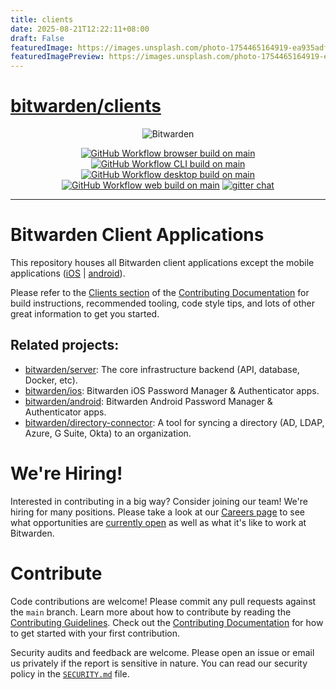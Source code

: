 ```yaml
---
title: clients
date: 2025-08-21T12:22:11+08:00
draft: False
featuredImage: https://images.unsplash.com/photo-1754465164919-ea935adfb7db?ixid=M3w0NjAwMjJ8MHwxfHJhbmRvbXx8fHx8fHx8fDE3NTU3NTAwOTl8&ixlib=rb-4.1.0
featuredImagePreview: https://images.unsplash.com/photo-1754465164919-ea935adfb7db?ixid=M3w0NjAwMjJ8MHwxfHJhbmRvbXx8fHx8fHx8fDE3NTU3NTAwOTl8&ixlib=rb-4.1.0
---
```


# [bitwarden/clients](https://github.com/bitwarden/clients)

<p align="center">
  <img src="https://raw.githubusercontent.com/bitwarden/brand/main/screenshots/apps-combo-logo.png" alt="Bitwarden" />
</p>
<p align="center">
  <a href="https://github.com/bitwarden/clients/actions/workflows/build-browser.yml?query=branch:main" target="_blank"><img src="https://github.com/bitwarden/clients/actions/workflows/build-browser.yml/badge.svg?branch=main" alt="GitHub Workflow browser build on main" /></a>
  <a href="https://github.com/bitwarden/clients/actions/workflows/build-cli.yml?query=branch:main" target="_blank"><img src="https://github.com/bitwarden/clients/actions/workflows/build-cli.yml/badge.svg?branch=main" alt="GitHub Workflow CLI build on main" /></a>
  <a href="https://github.com/bitwarden/clients/actions/workflows/build-desktop.yml?query=branch:main" target="_blank"><img src="https://github.com/bitwarden/clients/actions/workflows/build-desktop.yml/badge.svg?branch=main" alt="GitHub Workflow desktop build on main" /></a>
  <a href="https://github.com/bitwarden/clients/actions/workflows/build-web.yml?query=branch:main" target="_blank"><img src="https://github.com/bitwarden/clients/actions/workflows/build-web.yml/badge.svg?branch=main" alt="GitHub Workflow web build on main" /></a>
  <a href="https://gitter.im/bitwarden/Lobby" target="_blank"><img src="https://badges.gitter.im/bitwarden/Lobby.svg" alt="gitter chat" /></a>
</p>

---

# Bitwarden Client Applications

This repository houses all Bitwarden client applications except the mobile applications ([iOS](https://github.com/bitwarden/ios) | [android](https://github.com/bitwarden/android)).

Please refer to the [Clients section](https://contributing.bitwarden.com/getting-started/clients/) of the [Contributing Documentation](https://contributing.bitwarden.com/) for build instructions, recommended tooling, code style tips, and lots of other great information to get you started.

## Related projects:

- [bitwarden/server](https://github.com/bitwarden/server): The core infrastructure backend (API, database, Docker, etc).
- [bitwarden/ios](https://github.com/bitwarden/ios): Bitwarden iOS Password Manager & Authenticator apps.
- [bitwarden/android](https://github.com/bitwarden/android): Bitwarden Android Password Manager & Authenticator apps.
- [bitwarden/directory-connector](https://github.com/bitwarden/directory-connector): A tool for syncing a directory (AD, LDAP, Azure, G Suite, Okta) to an organization.

# We're Hiring!

Interested in contributing in a big way? Consider joining our team! We're hiring for many positions. Please take a look at our [Careers page](https://bitwarden.com/careers/) to see what opportunities are [currently open](https://bitwarden.com/careers/#open-positions) as well as what it's like to work at Bitwarden.

# Contribute

Code contributions are welcome! Please commit any pull requests against the `main` branch. Learn more about how to contribute by reading the [Contributing Guidelines](https://contributing.bitwarden.com/contributing/). Check out the [Contributing Documentation](https://contributing.bitwarden.com/) for how to get started with your first contribution.

Security audits and feedback are welcome. Please open an issue or email us privately if the report is sensitive in nature. You can read our security policy in the [`SECURITY.md`](SECURITY.md) file.
